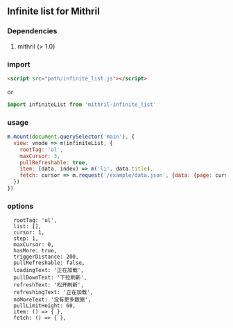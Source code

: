 ## Infinite list for Mithril

### Dependencies

1. mithril (> 1.0)

### import

```html
<script src="path/infinite_list.js"></script>
```

or 

```javascript
import infiniteList from 'mithril-infinite_list'
```

### usage

```javascript
m.mount(document.querySelector('main'), {
  view: vnode => m(infiniteList, {
    rootTag: 'ol',
    maxCursor: 3,
    pullRefreshable: true,
    item: (data, index) => m('li', data.title),
    fetch: cursor => m.request('/example/data.json', {data: {page: cursor}})
  })
})
```

### options

```
  rootTag: 'ul',
  list: [],
  cursor: 1,
  step: 1,
  maxCursor: 0,
  hasMore: true,
  triggerDistance: 200,
  pullRefreshable: false,
  loadingText: '正在加载',
  pullDownText: '下拉刷新',
  refreshText: '松开刷新',
  refreshingText: '正在加载',
  noMoreText: '没有更多数据',
  pullLimitHeight: 60,
  item: () => { },
  fetch: () => { },
```
